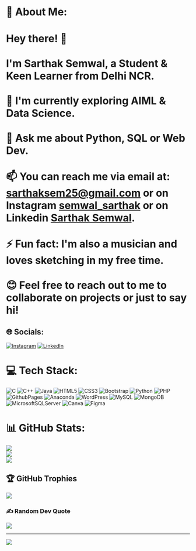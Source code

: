 # 💫 About Me:
# Hey there! 👋<br><br>I'm Sarthak Semwal, a Student & Keen Learner from Delhi NCR.<br><br>🌱 I'm currently exploring AIML & Data Science.<br><br>💬 Ask me about Python, SQL or Web Dev.<br><br>📫 You can reach me via email at: sarthaksem25@gmail.com or on Instagram [semwal_sarthak](https://www.instagram.com/semwal_sarthak) or on Linkedin [Sarthak Semwal](https://www.linkedin.com/in/sarthak-semwal-a8112a250).<br><br>⚡ Fun fact: I'm also a musician and loves sketching in my free time.<br><br>😊 Feel free to reach out to me to collaborate on projects or just to say hi!


## 🌐 Socials:
[![Instagram](https://img.shields.io/badge/Instagram-%23E4405F.svg?logo=Instagram&logoColor=white)](https://instagram.com/semwal_sarthak) [![LinkedIn](https://img.shields.io/badge/LinkedIn-%230077B5.svg?logo=linkedin&logoColor=white)](https://www.linkedin.com/in/sarthak-semwal-a8112a250/) 

# 💻 Tech Stack:
![C](https://img.shields.io/badge/c-%2300599C.svg?style=for-the-badge&logo=c&logoColor=white) ![C++](https://img.shields.io/badge/c++-%2300599C.svg?style=for-the-badge&logo=c%2B%2B&logoColor=white) ![Java](https://img.shields.io/badge/java-%23ED8B00.svg?style=for-the-badge&logo=openjdk&logoColor=white) ![HTML5](https://img.shields.io/badge/html5-%23E34F26.svg?style=for-the-badge&logo=html5&logoColor=white) ![CSS3](https://img.shields.io/badge/css3-%231572B6.svg?style=for-the-badge&logo=css3&logoColor=white) ![Bootstrap](https://img.shields.io/badge/bootstrap-%238511FA.svg?style=for-the-badge&logo=bootstrap&logoColor=white) ![Python](https://img.shields.io/badge/python-3670A0?style=for-the-badge&logo=python&logoColor=ffdd54) ![PHP](https://img.shields.io/badge/php-%23777BB4.svg?style=for-the-badge&logo=php&logoColor=white) ![GithubPages](https://img.shields.io/badge/github%20pages-121013?style=for-the-badge&logo=github&logoColor=white) ![Anaconda](https://img.shields.io/badge/Anaconda-%2344A833.svg?style=for-the-badge&logo=anaconda&logoColor=white)  ![WordPress](https://img.shields.io/badge/WordPress-%23117AC9.svg?style=for-the-badge&logo=WordPress&logoColor=white) ![MySQL](https://img.shields.io/badge/mysql-%2300000f.svg?style=for-the-badge&logo=mysql&logoColor=white) ![MongoDB](https://img.shields.io/badge/MongoDB-%234ea94b.svg?style=for-the-badge&logo=mongodb&logoColor=white) ![MicrosoftSQLServer](https://img.shields.io/badge/Microsoft%20SQL%20Server-CC2927?style=for-the-badge&logo=microsoft%20sql%20server&logoColor=white) ![Canva](https://img.shields.io/badge/Canva-%2300C4CC.svg?style=for-the-badge&logo=Canva&logoColor=white) ![Figma](https://img.shields.io/badge/figma-%23F24E1E.svg?style=for-the-badge&logo=figma&logoColor=white)
# 📊 GitHub Stats:
![](https://github-readme-stats.vercel.app/api?username=sarthaksem&theme=radical&hide_border=false&include_all_commits=false&count_private=true)<br/>
![](https://github-readme-streak-stats.herokuapp.com/?user=sarthaksem&theme=radical&hide_border=false)<br/>
![](https://github-readme-stats.vercel.app/api/top-langs/?username=sarthaksem&theme=radical&hide_border=false&include_all_commits=false&count_private=true&layout=compact)

## 🏆 GitHub Trophies
![](https://github-profile-trophy.vercel.app/?username=sarthaksem&theme=dracula&no-frame=false&no-bg=true&margin-w=4)

### ✍️ Random Dev Quote
![](https://quotes-github-readme.vercel.app/api?type=horizontal&theme=radical)

---
[![](https://visitcount.itsvg.in/api?id=sarthaksem&icon=0&color=5)](https://visitcount.itsvg.in)

<!-- Proudly created with GPRM ( https://gprm.itsvg.in ) -->

